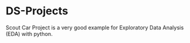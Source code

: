 # DS-Projects

Scout Car Project is a very good example for Exploratory Data Analysis (EDA) with python.

